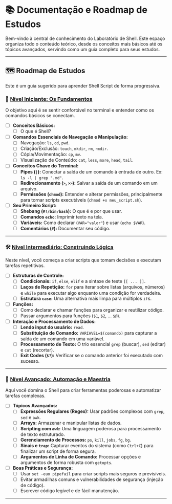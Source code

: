 # 📚 Documentação e Roadmap de Estudos

Bem-vindo à central de conhecimento do Laboratório de Shell. Este espaço organiza todo o conteúdo teórico, desde os conceitos mais básicos até os tópicos avançados, servindo como um guia completo para seus estudos.

---

## 🗺️ Roadmap de Estudos

Este é um guia sugerido para aprender Shell Script de forma progressiva.

### 🔰 [Nível Iniciante: Os Fundamentos](./Beginner/index.md)

O objetivo aqui é se sentir confortável no terminal e entender como os comandos básicos se conectam.

- [ ] **Conceitos Básicos:**
  - [ ] O que é Shell?

- [ ] **Comandos Essenciais de Navegação e Manipulação:**
  - [ ] Navegação: `ls`, `cd`, `pwd`.
  - [ ] Criação/Exclusão: `touch`, `mkdir`, `rm`, `rmdir`.
  - [ ] Cópia/Movimentação: `cp`, `mv`.
  - [ ] Visualização de Conteúdo: `cat`, `less`, `more`, `head`, `tail`.
- [ ] **Conceitos Chave do Terminal:**
  - [ ] **Pipes (`|`):** Conectar a saída de um comando à entrada de outro. Ex: `ls -l | grep ".md"`.
  - [ ] **Redirecionamento (`>`, `>>`):** Salvar a saída de um comando em um arquivo.
  - [ ] **Permissões (`chmod`):** Entender e alterar permissões, principalmente para tornar scripts executáveis (`chmod +x meu_script.sh`).
- [ ] **Seu Primeiro Script:**
  - [ ] **Shebang (`#!/bin/bash`):** O que é e por que usar.
  - [ ] **Comandos `echo`:** Imprimir texto na tela.
  - [ ] **Variáveis:** Como declarar (`VAR="valor"`) e usar (`echo $VAR`).
  - [ ] **Comentários (`#`):** Documentar seu código.

---

### 🛠️ [Nível Intermediário: Construindo Lógica](./Intermediate/index.md)

Neste nível, você começa a criar scripts que tomam decisões e executam tarefas repetitivas.

- [ ] **Estruturas de Controle:**
  - [ ] **Condicionais:** `if`, `else`, `elif` e a sintaxe de teste `[[ ... ]]`.
  - [ ] **Laços de Repetição:** `for` para iterar sobre listas (arquivos, números) e `while` para executar algo enquanto uma condição for verdadeira.
  - [ ] **Estrutura `case`:** Uma alternativa mais limpa para múltiplos `if`s.
- [ ] **Funções:**
  - [ ] Como declarar e chamar funções para organizar e reutilizar código.
  - [ ] Passar argumentos para funções (`$1`, `$2`, ... `$@`).
- [ ] **Interação e Processamento de Dados:**
  - [ ] **Lendo input do usuário:** `read`.
  - [ ] **Substituição de Comando:** `VARIAVEL=$(comando)` para capturar a saída de um comando em uma variável.
  - [ ] **Processamento de Texto:** O trio essencial `grep` (buscar), `sed` (editar) e `cut` (recortar).
  - [ ] **Exit Codes (`$?`):** Verificar se o comando anterior foi executado com sucesso.

---

### 🚀 [Nível Avançado: Automação e Maestria](./Advanced/index.md)

Aqui você domina o Shell para criar ferramentas poderosas e automatizar tarefas complexas.

- [ ] **Tópicos Avançados:**
  - [ ] **Expressões Regulares (Regex):** Usar padrões complexos com `grep`, `sed` e `awk`.
  - [ ] **Arrays:** Armazenar e manipular listas de dados.
  - [ ] **Scripting com `awk`:** Uma linguagem poderosa para processamento de texto estruturado.
  - [ ] **Gerenciamento de Processos:** `ps`, `kill`, `jobs`, `fg`, `bg`.
  - [ ] **Sinais e `trap`:** Capturar eventos do sistema (como `Ctrl+C`) para finalizar um script de forma segura.
  - [ ] **Argumentos de Linha de Comando:** Processar opções e argumentos de forma robusta com `getopts`.
- [ ] **Boas Práticas e Segurança:**
  - [ ] Usar `set -euo pipefail` para criar scripts mais seguros e previsíveis.
  - [ ] Evitar armadilhas comuns e vulnerabilidades de segurança (injeção de código).
  - [ ] Escrever código legível e de fácil manutenção.

---

